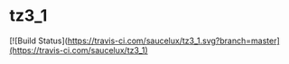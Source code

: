 # tz3_1
[![Build Status](https://travis-ci.com/saucelux/tz3_1.svg?branch=master](https://travis-ci.com/saucelux/tz3_1)
